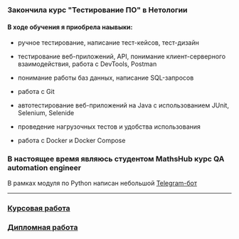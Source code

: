### Закончила курс "Тестирование ПО" в Нетологии

#### В ходе обучения я приобрела наывыки: 

* ручное тестирование, написание тест-кейсов, тест-дизайн

* тестирование веб-приложений, API, понимание клиент-серверного взаимодействия, работа с DevTools, Postman

* понимание работы баз данных, написание SQL-запросов

* работа с Git

* автотестирование веб-приложений на Java с использованием JUnit, Selenium, Selenide

* проведение нагрузочных тестов и удобства использования

* работа с Docker и Docker Compose

### В настоящее время являюсь студентом MathsHub курс QA automation engineer

В рамках модуля по Python написан небольшой  [Telegram-бот](https://github.com/Satura/Finance_Space_Bot)

<!--
**Satura/Satura** is a ✨ _special_ ✨ repository because its `README.md` (this file) appears on your GitHub profile.

Here are some ideas to get you started:

- 🔭 I’m currently working on ...
- 🌱 I’m currently learning ...
- 👯 I’m looking to collaborate on ...
- 🤔 I’m looking for help with ...
- 💬 Ask me about ...
- 📫 How to reach me: ...
- 😄 Pronouns: ...
- ⚡ Fun fact: ...
-->
<!-- 
### 
-->
---


### [Курсовая работа](https://github.com/Satura/Coursework-IQA)

### [Дипломная работа](https://github.com/Satura/DiplomaQA)

<!-- 

<img align="left" alt="Postman" width="26px" src="https://www.ade-technologies.com/images/Postman_tool.png"/>
<img align="left" alt="JMeter" width="26px" src="https://s3-ap-northeast-1.amazonaws.com/doridorian.com/blog/assets/2017-11-25/img-1.png"/>
<img align="left" alt="Docker" width="26px" src="https://avatars.githubusercontent.com/u/30554787?s=400&amp;v=4"/>

-->
